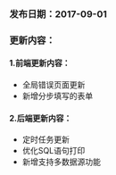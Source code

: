 ### 发布日期：2017-09-01

### 更新内容：

#### 1.前端更新内容：

* 全局错误页面更新
* 新增分步填写的表单

#### 2.后端更新内容：

* 定时任务更新
* 优化SQL语句打印
* 新增支持多数据源功能



